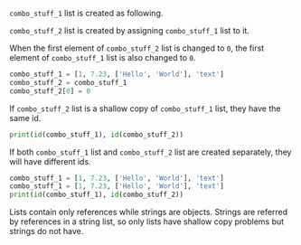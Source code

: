 `combo_stuff_1` list is created as following. 

`combo_stuff_2` list is created by assigning `combo_stuff_1` list to it. 

When the first element of `combo_stuff_2` list is changed to `0`, the first element of `combo_stuff_1` list is also changed to `0`.

```python
combo_stuff_1 = [1, 7.23, ['Hello', 'World'], 'text']
combo_stuff_2 = combo_stuff_1
combo_stuff_2[0] = 0
```

If `combo_stuff_2` list is a shallow copy of `combo_stuff_1` list, they have the same id.

```python
print(id(combo_stuff_1), id(combo_stuff_2))
```

If both `combo_stuff_1` list and `combo_stuff_2` list are created separately, they will have different ids.

```python
combo_stuff_1 = [1, 7.23, ['Hello', 'World'], 'text']
combo_stuff_1 = [1, 7.23, ['Hello', 'World'], 'text']
print(id(combo_stuff_1), id(combo_stuff_2))
```

Lists contain only references while strings are objects. Strings are referred by references in a string list, so only lists have shallow copy problems but strings do not have.
